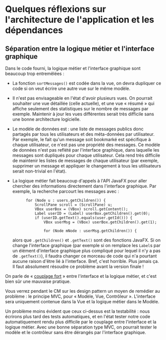<!-- LTeX: language=fr -->
# Quelques réflexions sur l'architecture de l'application et les dépendances

## Séparation entre la logique métier et l'interface graphique

Dans le code fourni, la logique métier et l'interface graphique sont
beaucoup trop entremêlées :

* La fonction `sortMessages()` est codée dans la vue, on devra dupliquer
  ce code si on veut écrire une autre vue sur le même modèle.

<!-- Pas pertinent cette année
* Lorsque les données du modèle changent (ajout ou suppression d'une ordonnance,
  ajout d'un patient, etc.), l'interface graphique n'est pas toujours mise à
  jour. Parfois, les mises à jour de l'interface graphiques sont codées en dur
  dans la vue (par exemple, `HealthProfessionalView` fait un appel explicite à
  `showPrescriptions()` quand une ordonnance est ajoutée), mais la vue ne peut
  pas toujours savoir quand rafraîchir la liste : la modification peut venir
  d'un autre endroit dans la vue (par exemple la liste des ordonnances côté
  patient peut être modifiée à cause d'une action côté professionnel de santé),
  et dans une application complète elle pourrait venir de n'importe où dans le
  système d'information (un utilisateur de la même application depuis un autre
  navigateur web). Le squelette de code propose une mauvaise solution avec le
  bouton 🗘, mais cela revient à demander à l'utilisateur humain de faire le
  travail du programme.
  -->

* Il n'est pas envisageable en l'état d'avoir plusieurs vues. On pourrait
  souhaiter une vue détaillée (celle actuelle), et une vue « résumé » qui
  affiche seulement des statistiques sur le nombre de messages par exemple.
  Maintenir à jour les vues différentes serait très difficile sans une bonne
  architecture logicielle.

* Le modèle de données est : une liste de messages publics donc partagés par
  tous les utilisateurs et des méta-données par utilisateur. Par exemple, le
  fait qu'un message soit bookmarké est spécifique à chaque utilisateur, ce
  n'est pas une propriété des messages. Ce modèle de données n'est pas reflété
  par l'interface graphique, dans laquelle les messages sont dupliqués pour
  chaque utilisateur. Cela rend très difficile de maintenir les listes de
  messages de chaque utilisateur (par exemple, supprimer un message et appliquer
  le changement à tous les utilisateurs serait non-trivial en l'état).

<!-- Pas trop cette année.
* Une partie de la logique métier (par exemple la recherche) est codée dans des
  « callbacks » de l'interface graphique, écrit au même endroit que la
  création des éléments de l'interface. Si on souhaite modifier
  l'interface, il faudra donc modifier des méthodes contenant
  également de la logique métier. Si on souhaitait changer la
  technologie utilisée pour l'interface (par exemple passer de JavaFX
  à une interface web ou une interface graphique comme Swing ou AWT),
  il faudrait extraire les morceaux de code relatifs à l'interface
  graphique à la main pour les réutiliser avec la nouvelle interface. 
  -->

* La logique métier fait beaucoup d'appels à l'API JavaFX
  pour aller chercher des informations directement dans l'interface
  graphique. Par exemple, la recherche parcourt les messages avec :
  ```
        for (Node u : users.getChildren()) {
            ScrollPane scroll = (ScrollPane) u;
            VBox userBox = (VBox) scroll.getContent();
            Label userID = (Label) userBox.getChildren().get(0);
            if (userID.getText().equals(user.getId())) {
                VBox userMsg = (VBox) userBox.getChildren().get(1);

                for (Node mNode : userMsg.getChildren()) {

  ```
  alors que `.getChildren()` et `.getText()` sont des fonctions JavaFX. Si on
  change l'interface graphique (par exemple si on remplace les `Label`s par un
  élément d'interface graphique plus compliqué pour lequel il n'y a pas de
  `.getText()`), il faudra changer ce morceau de code qui n'a pourtant aucune
  raison d'être lié à l'interface. Bref, c'est horrible. Plus jamais ça. Il faut
  absolument résoudre ce problème avant la version finale !
  
On parle de « [couplage
fort](https://fr.wikipedia.org/wiki/Couplage_(informatique)#Inconv%C3%A9nients_d'un_couplage_fort) »
entre l'interface et la logique métier, et c'est bien sûr une mauvaise
pratique.

Vous verrez pendant le CM sur les design pattern un moyen de remédier
au problème : le principe MVC, pour « Modèle, Vue, Contrôleur ».
L'interface sera uniquement contenue dans la Vue et la logique métier
dans le Modèle.

Un problème moins évident que ceux ci-dessus est la testabilité : nous écrirons
plus tard des tests automatiques, et en l'état tester notre code automatiquement
rendu plus difficile par le couplage entre l'interface et la logique métier.
Avec une bonne séparation type MVC, on
pourrait tester le modèle et le contrôleur sans être dérangés par l'interface
graphique.

<!--
## Factorisation du code

Vous avez sans doute été tentés d'utiliser le copier-coller pour
implémenter les différentes stratégies de recherche. Céder
à cette tentation serait une terrible erreur : le code serait plus
long, mais surtout beaucoup plus difficile à maintenir (il faudrait
garder les 3 versions du code cohérentes au fil des évolutions !). Là
encore, vous verrez une solution propre et éprouvée pendant le CM sur
les design patterns.
-->
